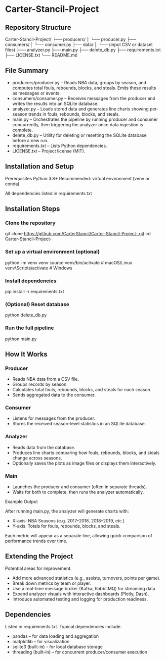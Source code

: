 # Carter-Stancil-Project

## Repository Structure
Carter-Stancil-Project/
├── producers/
│   └── producer.py
├── consumers/
│   └── consumer.py
├── data/
│   └── (input CSV or dataset files)
├── analyzer.py
├── main.py
├── delete_db.py
├── requirements.txt
├── LICENSE.txt
└── README.md

## File Summary

- producers/producer.py – Reads NBA data, groups by season, and computes total fouls, rebounds, blocks, and steals. Emits these results as messages or events.
- consumers/consumer.py – Receives messages from the producer and writes the results into an SQLite database.
- analyzer.py – Loads stored data and generates line charts showing per-season trends in fouls, rebounds, blocks, and steals.
- main.py – Orchestrates the pipeline by running producer and consumer concurrently, then triggering the analyzer once data ingestion is complete.
- delete_db.py – Utility for deleting or resetting the SQLite database before a new run.
- requirements.txt – Lists Python dependencies.
- LICENSE.txt – Project license (MIT).

## Installation and Setup
Prerequisites
Python 3.8+
Recommended: virtual environment (venv or conda)

All dependencies listed in requirements.txt

## Installation Steps

### Clone the repository

git clone https://github.com/CarterStancil/Carter-Stancil-Project-.git
cd Carter-Stancil-Project-

### Set up a virtual environment (optional)

python -m venv venv
source venv/bin/activate     # macOS/Linux
venv\Scripts\activate        # Windows

### Install dependencies

pip install -r requirements.txt

### (Optional) Reset database

python delete_db.py

### Run the full pipeline

python main.py

## How It Works

### Producer

- Reads NBA data from a CSV file.
- Groups records by season.
- Calculates total fouls, rebounds, blocks, and steals for each season.
- Sends aggregated data to the consumer.

### Consumer

- Listens for messages from the producer.
- Stores the received season-level statistics in an SQLite database.

### Analyzer

- Reads data from the database.
- Produces line charts comparing how fouls, rebounds, blocks, and steals change across seasons.
- Optionally saves the plots as image files or displays them interactively.

### Main

- Launches the producer and consumer (often in separate threads).
- Waits for both to complete, then runs the analyzer automatically.

Example Output

After running main.py, the analyzer will generate charts with:

- X-axis: NBA Seasons (e.g. 2017–2018, 2018–2019, etc.)
- Y-axis: Totals for fouls, rebounds, blocks, and steals.

Each metric will appear as a separate line, allowing quick comparison of performance trends over time.

## Extending the Project

Potential areas for improvement:

- Add more advanced statistics (e.g., assists, turnovers, points per game).
- Break down metrics by team or player.
- Use a real-time message broker (Kafka, RabbitMQ) for streaming data.
- Expand analyzer visuals with interactive dashboards (Plotly, Dash).
- Introduce automated testing and logging for production readiness.

## Dependencies

Listed in requirements.txt. Typical dependencies include:

- pandas – for data loading and aggregation
- matplotlib – for visualization
- sqlite3 (built-in) – for local database storage
- threading (built-in) – for concurrent producer/consumer execution
